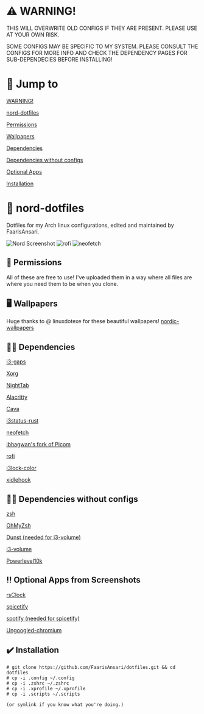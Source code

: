 # ⚠️ WARNING!
THIS WILL OVERWRITE OLD CONFIGS IF THEY ARE PRESENT. PLEASE USE AT YOUR OWN RISK.

SOME CONFIGS MAY BE SPECIFIC TO MY SYSTEM. PLEASE CONSULT THE CONFIGS FOR MORE INFO AND CHECK THE DEPENDENCY PAGES FOR SUB-DEPENDECIES BEFORE INSTALLING!

# 📖 Jump to

[WARNING!](https://github.com/FaarisAnsari/nord-dotfiles#%EF%B8%8F-warning)

[nord-dotfiles](https://github.com/FaarisAnsari/nord-dotfiles#-nord-dotfiles)

[Permissions](https://github.com/FaarisAnsari/nord-dotfiles#-permissions)

[Wallpapers](https://github.com/FaarisAnsari/nord-dotfiles#%EF%B8%8F-wallpapers)

[Dependencies](https://github.com/FaarisAnsari/nord-dotfiles#-dependencies)

[Dependencies without configs](https://github.com/FaarisAnsari/nord-dotfiles#-dependencies-without-configs)

[Optional Apps](https://github.com/FaarisAnsari/nord-dotfiles#use-these-if-you-want-some-of-the-programs-that-i-use-in-the-screenshots)

[Installation](https://github.com/FaarisAnsari/nord-dotfiles#%EF%B8%8F-installation)

# 🔷 nord-dotfiles
Dotfiles for my Arch linux configurations, edited and maintained by FaarisAnsari.

![Nord Screenshot](https://cdn.upload.systems/uploads/5K5fvRUu.png)
![rofi](https://cdn.upload.systems/uploads/8ppzDPUT.png)
![neofetch](https://cdn.upload.systems/uploads/uCdiX2xq.png)

## 🙏 Permissions
All of these are free to use! I've uploaded them in a way where all files are where you need them to be when you clone.

## 🖥️ Wallpapers
Huge thanks to @ linuxdotexe for these beautiful wallpapers!
[nordic-wallpapers](https://github.com/linuxdotexe/nordic-wallpapers "nordic-wallpapers on GitHub")

## 👨‍💻 Dependencies

[i3-gaps](https://github.com/Airblader/i3 "i3-gaps on GitHub")

[Xorg](https://wiki.archlinux.org/title/xorg "Xorg on Arch Wiki")

[NightTab](https://chrome.google.com/webstore/detail/nighttab/hdpcadigjkbcpnlcpbcohpafiaefanki?hl=en-GB "NightTab on Chrome Webstore")

[Alacritty](https://github.com/alacritty/alacritty "Alacritty on GitHub")

[Cava](https://github.com/karlstav/cava "Cava on GitHub")

[i3status-rust](https://github.com/greshake/i3status-rust "i3status-rust on GitHub")

[neofetch](https://github.com/dylanaraps/neofetch "neofetch on GitHub")

[ibhagwan's fork of Picom](https://github.com/ibhagwan/picom "ibhagwan's fork of Picom on GitHub")

[rofi](https://github.com/davatorium/rofi "rofi on GitHub")

[i3lock-color](https://github.com/Raymo111/i3lock-color "i3lock-color on GitHub")

[xidlehook](https://github.com/jD91mZM2/xidlehook "xidlehook on github")

## 👩‍💻 Dependencies without configs


[zsh](https://www.zsh.org/ "zsh")

[OhMyZsh](https://github.com/ohmyzsh/ohmyzsh "OhMyZsh on GitHub")

[Dunst (needed for i3-volume)](https://github.com/dunst-project/dunst "Dunst on GitHub")

[i3-volume](https://github.com/hastinbe/i3-volume "i3-volume on GitHub")

[Powerlevel10k](https://github.com/romkatv/powerlevel10k "Powerlevel10k on GitHub")

## ‼️ Optional Apps from Screenshots

[rsClock](https://github.com/valebes/rsClock "rsClock on GitHub")

[spicetify](https://github.com/khanhas/spicetify-cli "spicetify-cli on GitHub")

[spotify (needed for spicetify)](https://www.spotify.com/us/download/linux/ "Spotify for Linux")

[Ungoogled-chromium](https://github.com/Eloston/ungoogled-chromium "ungoogled-chromium on GitHub")

## ✔️ Installation

```
# git clone https://github.com/FaarisAnsari/dotfiles.git && cd dotfiles
# cp -i .config ~/.config
# cp -i .zshrc ~/.zshrc
# cp -i .xprofile ~/.xprofile
# cp -i .scripts ~/.scripts

(or symlink if you know what you're doing.)
```
